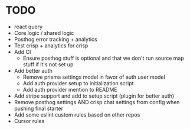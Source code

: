 # TODO

- react query
- Core logic / shared logic
- Posthog error tracking + analytics
- Test crisp + analytics for crisp
- Add CI
  - Ensure posthog stuff is optional and that we don't run source map stuff if it's not set up
- Add better auth
  - Remove prisma settings model in favor of auth user model
  - Add auth provider setup to initialization script
  - Add auth provider mention to README
- Add stripe support and add to setup script (plugin for better auth)
- Remove posthog settings AND crisp chat settings from config when pushing final starter
- Add some eslint custom rules based on other repos
- Cursor rules
